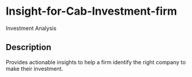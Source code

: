 # Insight-for-Cab-Investment-firm

Investment Analysis

## Description

Provides actionable insights to help a firm identify the right company to make their investment.